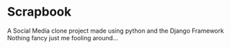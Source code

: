 # Scrapbook
A Social Media clone project made using python and the Django Framework
Nothing fancy just me fooling around...
